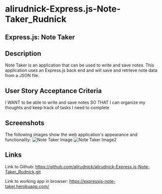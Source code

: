 # alirudnick-Express.js-Note-Taker_Rudnick
## Express.js: Note Taker

## Description
Note Taker is an application that can be used to write and save notes. This application uses an Express.js back end and will save and retrieve note data from a JSON file.



## User Story Acceptance Criteria
I WANT to be able to write and save notes
SO THAT I can organize my thoughts and keep track of tasks I need to complete



## Screenshots
The following images show the web application's appearance and functionality:
![Note Taker Image](https://user-images.githubusercontent.com/107882457/212592152-e200e226-677c-4b95-bb8b-b7e7acc82012.png)
![Note Taker Image2](https://user-images.githubusercontent.com/107882457/212592158-54f2cf05-263c-4e5a-b4e2-33734248995e.png)



## Links
Link to Github: https://github.com/alirudnick/alirudnick-Express.js-Note-Taker_Rudnick.git

Link to working app in browser: https://expressjs-note-taker.herokuapp.com/
